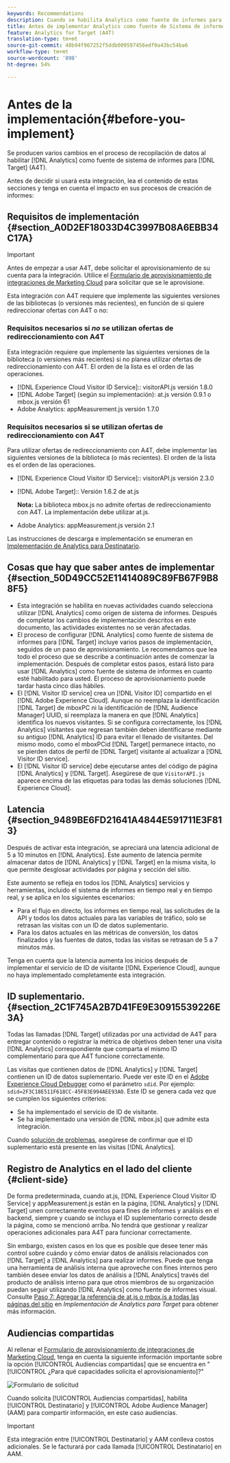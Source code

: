 ```yaml
---
keywords: Recommendations
description: Cuando se habilita Analytics como fuente de informes para Target (A4T), se producen varios cambios en el proceso de recopilación de datos.
title: Antes de implementar Analytics como fuente de Sistema de informes (A4T)
feature: Analytics for Target (A4T)
translation-type: tm+mt
source-git-commit: 48b94f967252f5ddb009597456edf0a43bc54ba6
workflow-type: tm+mt
source-wordcount: '898'
ht-degree: 54%

---
```



# Antes de la implementación{#before-you-implement}

Se producen varios cambios en el proceso de recopilación de datos al habilitar [!DNL Analytics] como fuente de sistema de informes para [!DNL Target] (A4T).

Antes de decidir si usará esta integración, lea el contenido de estas secciones y tenga en cuenta el impacto en sus procesos de creación de informes:

## Requisitos de implementación {#section_A0D2EF18033D4C3997B08A6EBB34C17A}

>[!IMPORTANT]
>
>Antes de empezar a usar A4T, debe solicitar el aprovisionamiento de su cuenta para la integración. Utilice el [Formulario de aprovisionamiento de integraciones de Marketing Cloud](https://www.adobe.com/go/audiences) para solicitar que se le aprovisione.

Esta integración con A4T requiere que implemente las siguientes versiones de las bibliotecas (o versiones más recientes), en función de si quiere redireccionar ofertas con A4T o no:

### Requisitos necesarios si *no* se utilizan ofertas de redireccionamiento con A4T

Esta integración requiere que implemente las siguientes versiones de la biblioteca (o versiones más recientes) si no planea utilizar ofertas de redireccionamiento con A4T. El orden de la lista es el orden de las operaciones.

* [!DNL Experience Cloud Visitor ID Service]:: visitorAPI.js versión 1.8.0
* [!DNL Adobe Target] (según su implementación): at.js versión 0.9.1 o mbox.js versión 61
* Adobe Analytics: appMeasurement.js versión 1.7.0

### Requisitos necesarios si se utilizan ofertas de redireccionamiento con A4T

Para utilizar ofertas de redireccionamiento con A4T, debe implementar las siguientes versiones de la biblioteca (o más recientes). El orden de la lista es el orden de las operaciones.

* [!DNL Experience Cloud Visitor ID Service]:: visitorAPI.js versión 2.3.0
* [!DNL Adobe Target]:: Versión 1.6.2 de at.js

   **Nota:** La biblioteca mbox.js no admite ofertas de redireccionamiento con A4T. La implementación debe utilizar at.js.

* Adobe Analytics: appMeasurement.js versión 2.1

Las instrucciones de descarga e implementación se enumeran en [Implementación de Analytics para Destinatario](/help/c-integrating-target-with-mac/a4t/a4timplementation.md).

## Cosas que hay que saber antes de implementar {#section_50D49CC52E11414089C89FB67F9B88F5}

* Esta integración se habilita en nuevas actividades cuando selecciona utilizar [!DNL Analytics] como origen de sistema de informes. Después de completar los cambios de implementación descritos en este documento, las actividades existentes no se verán afectadas.
* El proceso de configurar [!DNL Analytics] como fuente de sistema de informes para [!DNL Target] incluye varios pasos de implementación, seguidos de un paso de aprovisionamiento. Le recomendamos que lea todo el proceso que se describe a continuación antes de comenzar la implementación. Después de completar estos pasos, estará listo para usar [!DNL Analytics] como fuente de sistema de informes en cuanto esté habilitado para usted. El proceso de aprovisionamiento puede tardar hasta cinco días hábiles.
* El [!DNL Visitor ID service] crea un [!DNL Visitor ID] compartido en el [!DNL Adobe Experience Cloud]. Aunque no reemplaza la identificación [!DNL Target] de mboxPC ni la identificación de [!DNL Audience Manager] UUID, sí reemplaza la manera en que [!DNL Analytics] identifica los nuevos visitantes. Si se configura correctamente, los [!DNL Analytics] visitantes que regresan también deben identificarse mediante su antiguo [!DNL Analytics] ID para evitar el llenado de visitantes. Del mismo modo, como el mboxPCid [!DNL Target] permanece intacto, no se pierden datos de perfil de [!DNL Target] visitante al actualizar a [!DNL Visitor ID service].
* El [!DNL Visitor ID service] debe ejecutarse antes del código de página [!DNL Analytics] y [!DNL Target]. Asegúrese de que `VisitorAPI.js` aparece encima de las etiquetas para todas las demás soluciones [!DNL Experience Cloud].

## Latencia {#section_9489BE6FD21641A4844E591711E3F813}

Después de activar esta integración, se apreciará una latencia adicional de 5 a 10 minutos en [!DNL Analytics]. Este aumento de latencia permite almacenar datos de [!DNL Analytics] y [!DNL Target] en la misma visita, lo que permite desglosar actividades por página y sección del sitio.

Este aumento se refleja en todos los [!DNL Analytics] servicios y herramientas, incluido el sistema de informes en tiempo real y en tiempo real, y se aplica en los siguientes escenarios:

* Para el flujo en directo, los informes en tiempo real, las solicitudes de la API y todos los datos actuales para las variables de tráfico, solo se retrasan las visitas con un ID de datos suplementario.
* Para los datos actuales en las métricas de conversión, los datos finalizados y las fuentes de datos, todas las visitas se retrasan de 5 a 7 minutos más.

Tenga en cuenta que la latencia aumenta los inicios después de implementar el servicio de ID de visitante [!DNL Experience Cloud], aunque no haya implementado completamente esta integración.

## ID suplementario.   {#section_2C1F745A2B7D41FE9E30915539226E3A}

Todas las llamadas [!DNL Target] utilizadas por una actividad de A4T para entregar contenido o registrar la métrica de objetivos deben tener una visita [!DNL Analytics] correspondiente que comparta el mismo ID complementario para que A4T funcione correctamente.

Las visitas que contienen datos de [!DNL Analytics] y [!DNL Target] contienen un ID de datos suplementario. Puede ver este ID en el [Adobe Experience Cloud Debugger](https://experienceleague.adobe.com/docs/debugger/using/experience-cloud-debugger.html) como el parámetro `sdid`. Por ejemplo: `sdid=2F3C18E511F618CC-45F83E994AEE93A0`. Este ID se genera cada vez que se cumplen los siguientes criterios:

* Se ha implementado el servicio de ID de visitante.
* Se ha implementado una versión de [!DNL mbox.js] que admite esta integración.

Cuando [solución de problemas](/help/c-integrating-target-with-mac/a4t/c-a4t-troubleshooting/a4t-troubleshooting.md), asegúrese de confirmar que el ID suplementario está presente en las visitas [!DNL Analytics].

## Registro de Analytics en el lado del cliente {#client-side}

De forma predeterminada, cuando at.js, [!DNL Experience Cloud Visitor ID Service] y appMeasurement.js están en la página, [!DNL Analytics] y [!DNL Target] unen correctamente eventos para fines de informes y análisis en el backend, siempre y cuando se incluya el ID suplementario correcto desde la página, como se mencionó arriba. No tendrá que gestionar y realizar operaciones adicionales para A4T para funcionar correctamente.

Sin embargo, existen casos en los que es posible que desee tener más control sobre cuándo y cómo enviar datos de análisis relacionados con [!DNL Target] a [!DNL Analytics] para realizar informes. Puede que tenga una herramienta de análisis interna que aproveche con fines internos pero también desee enviar los datos de análisis a [!DNL Analytics] través del producto de análisis interno para que otros miembros de su organización puedan seguir utilizando [!DNL Analytics] como fuente de informes visual. Consulte [Paso 7: Agregar la referencia de at.js o mbox.js a todas las páginas del sitio](/help/c-integrating-target-with-mac/a4t/a4timplementation.md#step7) en *Implementación de Analytics para Target* para obtener más información.

## Audiencias compartidas

Al rellenar el [Formulario de aprovisionamiento de integraciones de Marketing Cloud](https://www.adobe.com/go/audiences), tenga en cuenta la siguiente información importante sobre la opción [!UICONTROL Audiencias compartidas] que se encuentra en &quot;[!UICONTROL ¿Para qué capacidades solicita el aprovisionamiento]?&quot;

![Formulario de solicitud](/help/c-integrating-target-with-mac/a4t/assets/request-form.png)

Cuando solicita [!UICONTROL Audiencias compartidas], habilita [!UICONTROL Destinatario] y [!UICONTROL Adobe Audience Manager] (AAM) para compartir información, en este caso audiencias.

>[!IMPORTANT]
>
>Esta integración entre [!UICONTROL Destinatario] y AAM conlleva costos adicionales. Se le facturará por cada llamada [!UICONTROL Destinatario] en AAM.
